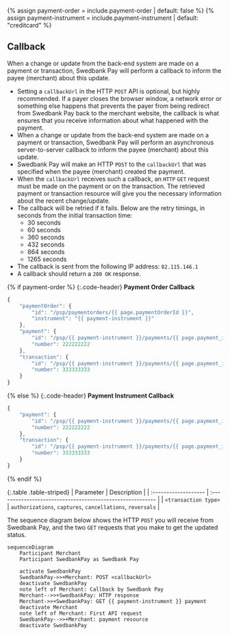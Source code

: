 {% assign payment-order = include.payment-order | default: false %}
{% assign payment-instrument = include.payment-instrument | default: "creditcard" %}

## Callback

When a change or update from the back-end system are made on a payment or
transaction, Swedbank Pay will perform a callback to inform the payee (merchant)
about this update.

* Setting a `callbackUrl` in the HTTP `POST` API is optional, but highly
  recommended. If a payer closes the browser window, a network error or
  something else happens that prevents the payer from being redirect from
  Swedbank Pay back to the merchant website, the callback is what ensures that
  you receive information about what happened with the payment.
* When a change or update from the back-end system are made on a payment or
  transaction, Swedbank Pay will perform an asynchronous server-to-server
  callback to inform the payee (merchant) about this update.
* Swedbank Pay will make an HTTP `POST` to the `callbackUrl` that was specified
  when the payee (merchant) created the payment.
* When the `callbackUrl` receives such a callback, an `HTTP` `GET` request must
  be made on the payment or on the transaction. The retrieved payment or
  transaction resource will give you the necessary information about the recent
  change/update.
* The callback will be retried if it fails. Below are the retry timings, in
  seconds from the initial transaction time:
  * 30 seconds
  * 60 seconds
  * 360 seconds
  * 432 seconds
  * 864 seconds
  * 1265 seconds
* The callback is sent from the following IP address: `82.115.146.1`
* A callback should return a `200 OK` response.

{% if payment-order %}
{:.code-header}
**Payment Order Callback**

```js
{
    "paymentOrder": {
        "id": "/psp/paymentorders/{{ page.paymentOrderId }}",
        "instrument": "{{ payment-instrument }}"
    },
    "payment": {
        "id": "/psp/{{ payment-instrument }}/payments/{{ page.payment_id }}",
        "number": 222222222
    },
    "transaction": {
        "id": "/psp/{{ payment-instrument }}/payments/{{ page.payment_id }}/<transaction type>/{{ page.transaction_id }}",
        "number": 333333333
    }
}
```

{% else %}
{:.code-header}
**Payment Instrument Callback**

```js
{
    "payment": {
        "id": "/psp/{{ payment-instrument }}/payments/{{ page.payment_id }}",
        "number": 222222222
    },
    "transaction": {
        "id": "/psp/{{ payment-instrument }}/payments/{{ page.payment_id }}/<transaction type>/{{ page.transaction_id }}",
        "number": 333333333
    }
}
```

{% endif %}

{:.table .table-striped}
| Parameter            | Description                                                |
| :------------------- | :--------------------------------------------------------- |
| `<transaction type>` | `authorizations`, `captures`, `cancellations`, `reversals` |

The sequence diagram below shows the HTTP `POST` you will receive from Swedbank
Pay, and the two `GET` requests that you make to get the updated status.

```mermaid
sequenceDiagram
    Participant Merchant
    Participant SwedbankPay as Swedbank Pay

    activate SwedbankPay
    SwedbankPay->>+Merchant: POST <callbackUrl>
    deactivate SwedbankPay
    note left of Merchant: Callback by Swedbank Pay
    Merchant-->>+SwedbankPay: HTTP response
    Merchant->>+SwedbankPay: GET {{ payment-instrument }} payment
    deactivate Merchant
    note left of Merchant: First API request
    SwedbankPay-->>+Merchant: payment resource
    deactivate SwedbankPay
```
